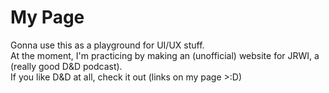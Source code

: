 # My Page
Gonna use this as a playground for UI/UX stuff.  
At the moment, I'm practicing by making an (unofficial) website for JRWI, a (really good D&D podcast).  
If you like D&D at all, check it out (links on my page >:D)
